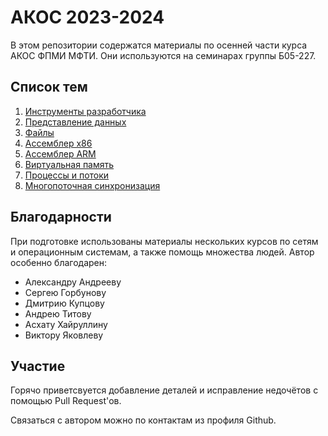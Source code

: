 # АКОС 2023-2024

В этом репозитории содержатся материалы по осенней части курса АКОС ФПМИ МФТИ. Они используются на семинарах группы Б05-227.

## Список тем

1. [Инструменты разработчика](sem01-intro)
2. [Представление данных](sem02-encoding)
3. [Файлы](sem03-files)
4. [Ассемблер x86](sem04-asm)
5. [Ассемблер ARM](sem05-arm)
6. [Виртуальная память](sem06-memory)
7. [Процессы и потоки](sem07-processes)
8. [Многопоточная синхронизация](sem08-thread-sync)

## Благодарности

При подготовке использованы материалы нескольких курсов по сетям и операционным системам, а также помощь множества людей. Автор особенно благодарен:

* Александру Андрееву
* Сергею Горбунову
* Дмитрию Купцову
* Андрею Титову
* Асхату Хайруллину
* Виктору Яковлеву

## Участие

Горячо приветсвуется добавление деталей и исправление недочётов с помощью Pull Request'ов. 

Связаться с автором можно по контактам из профиля Github.
